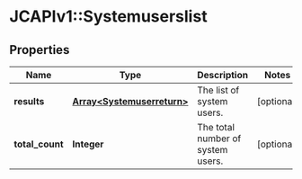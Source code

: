 # JCAPIv1::Systemuserslist

## Properties
Name | Type | Description | Notes
------------ | ------------- | ------------- | -------------
**results** | [**Array&lt;Systemuserreturn&gt;**](Systemuserreturn.md) | The list of system users. | [optional] 
**total_count** | **Integer** | The total number of system users. | [optional] 

